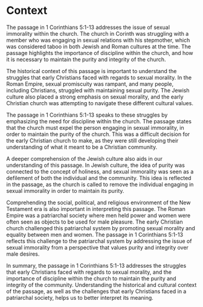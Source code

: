 # Context

The passage in 1 Corinthians 5:1-13 addresses the issue of sexual immorality within the church. The church in Corinth was struggling with a member who was engaging in sexual relations with his stepmother, which was considered taboo in both Jewish and Roman cultures at the time. The passage highlights the importance of discipline within the church, and how it is necessary to maintain the purity and integrity of the church.

The historical context of this passage is important to understand the struggles that early Christians faced with regards to sexual morality. In the Roman Empire, sexual promiscuity was rampant, and many people, including Christians, struggled with maintaining sexual purity. The Jewish culture also placed a strong emphasis on sexual morality, and the early Christian church was attempting to navigate these different cultural values.

The passage in 1 Corinthians 5:1-13 speaks to these struggles by emphasizing the need for discipline within the church. The passage states that the church must expel the person engaging in sexual immorality, in order to maintain the purity of the church. This was a difficult decision for the early Christian church to make, as they were still developing their understanding of what it meant to be a Christian community.

A deeper comprehension of the Jewish culture also aids in our understanding of this passage. In Jewish culture, the idea of purity was connected to the concept of holiness, and sexual immorality was seen as a defilement of both the individual and the community. This idea is reflected in the passage, as the church is called to remove the individual engaging in sexual immorality in order to maintain its purity.

Comprehending the social, political, and religious environment of the New Testament era is also important in interpreting this passage. The Roman Empire was a patriarchal society where men held power and women were often seen as objects to be used for male pleasure. The early Christian church challenged this patriarchal system by promoting sexual morality and equality between men and women. The passage in 1 Corinthians 5:1-13 reflects this challenge to the patriarchal system by addressing the issue of sexual immorality from a perspective that values purity and integrity over male desires.

In summary, the passage in 1 Corinthians 5:1-13 addresses the struggles that early Christians faced with regards to sexual morality, and the importance of discipline within the church to maintain the purity and integrity of the community. Understanding the historical and cultural context of the passage, as well as the challenges that early Christians faced in a patriarchal society, helps us to better interpret its meaning.

